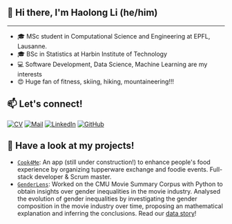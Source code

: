 ## 👋 Hi there, I'm Haolong Li (he/him)
---

* 🎓 MSc student in Computational Science and Engineering at EPFL, Lausanne.
* 🎓 BSc in Statistics at Harbin Institute of Technology 
* 💻 Software Development, Data Science, Machine Learning are my interests
* 😍 Huge fan of fitness, skiing, hiking, mountaineering!!!


## 📫 Let's connect!

[![CV](https://img.shields.io/badge/-CV-yellow)](https://github.com/Tachi-67/Haolli/blob/main/CV_Haolong.pdf)
[![Mail](https://img.shields.io/badge/-Email-blue)](mailto:haolong.li@epfl.com)
[![LinkedIn](https://img.shields.io/badge/linkedin-%230077B5.svg?logo=linkedin&logoColor=white)](https://www.linkedin.com/in/haolong-li-3b6512256/)
[![GitHub](https://img.shields.io/badge/github-%23121011.svg?logo=github&logoColor=white)](https://www.github.com/Tachi-67)


## 🔨 Have a look at my projects!
* [`Cook4Me`](https://github.com/cook4me/android): An app (still under construction!) to enhance people's food experience by organizing tupperware exchange and foodie events. Full-stack developer & Scrum master.
* [`GenderLens`](https://github.com/epfl-ada/ada-2022-project-alldatapointaccurate): Worked on the CMU Movie Summary Corpus with Python to obtain insights over gender inequalities in the movie industry. Analysed the evolution of gender inequalities by investigating the gender
composition in the movie industry over time, proposing an mathematical explanation and inferring the conclusions. Read our [data story](https://zns2019.github.io/ADA-datastory/)!
